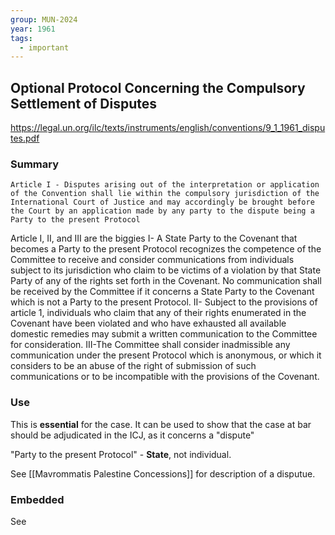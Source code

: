 ```yaml
---
group: MUN-2024
year: 1961
tags:
  - important
---
```

## Optional Protocol Concerning the Compulsory Settlement of Disputes

https://legal.un.org/ilc/texts/instruments/english/conventions/9_1_1961_disputes.pdf

### Summary

	Article I - Disputes arising out of the interpretation or application of the Convention shall lie within the compulsory jurisdiction of the International Court of Justice and may accordingly be brought before the Court by an application made by any party to the dispute being a Party to the present Protocol
Article I, II, and III are the biggies
I- A State Party to the Covenant that becomes a Party to the present Protocol recognizes the competence of the Committee to receive and consider communications from individuals subject to its jurisdiction who claim to be victims of a violation by that State Party of any of the rights set forth in the Covenant. No communication shall be received by the Committee if it concerns a State Party to the Covenant which is not a Party to the present Protocol.
II- Subject to the provisions of article 1, individuals who claim that any of their rights enumerated in the Covenant have been violated and who have exhausted all available domestic remedies may submit a written communication to the Committee for consideration.
III-The Committee shall consider inadmissible any communication under the present Protocol which is anonymous, or which it considers to be an abuse of the right of submission of such communications or to be incompatible with the provisions of the Covenant.


### Use

This is **essential** for the case. It can be used to show that the case at bar should be adjudicated in the ICJ, as it concerns a "dispute"

"Party to the present Protocol" - **State**, not individual. 

See [[Mavrommatis Palestine Concessions]] for description of a disputue.
### Embedded

See 
